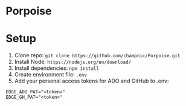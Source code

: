 # Porpoise

# Setup
1. Clone repo: `git clone https://github.com/champnic/Porpoise.git`
2. Install Node: `https://nodejs.org/en/download/`
3. Install dependencies: `npm install`
4. Create environment file: `.env`
5. Add your personal access tokens for ADO and GitHub to .env:
```
EDGE_ADO_PAT="<token>"
EDGE_GH_PAT="<token>"
```

